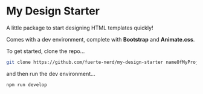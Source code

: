 # My Design Starter

A little package to start designing HTML templates quickly!

Comes with a dev environment, complete with **Bootstrap** and **Animate.css**.

To get started, clone the repo...

```bash
git clone https://github.com/fuerte-nerd/my-design-starter nameOfMyProject
```

and then run the dev environment...

```bash
npm run develop
```